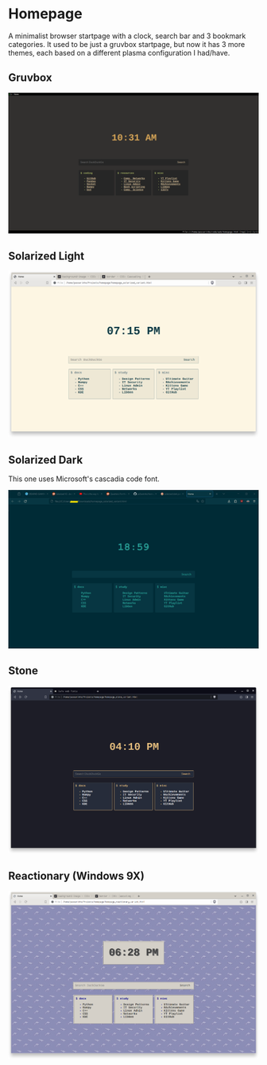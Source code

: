 # Homepage
A minimalist browser startpage with a clock, search bar and 3 bookmark categories. It used to be just a gruvbox startpage, but now it has 3 more themes, each based on a different plasma configuration I had/have.

## Gruvbox

![gruvbox theme](screenshots/gruvbox.png)

## Solarized Light

![Solarized theme](screenshots/solarized.png)

## Solarized Dark

This one uses Microsoft's cascadia code font.

![Solarized Dark](screenshots/solarized_dark.png)

## Stone

![stone theme](screenshots/stone.png)

## Reactionary (Windows 9X)

![Reactionary theme](screenshots/reactionary.png)
